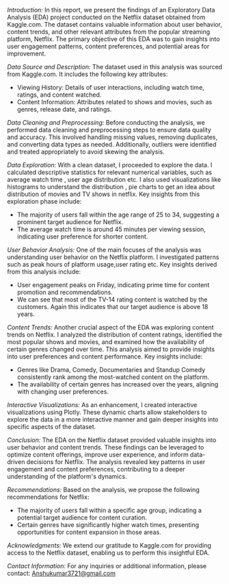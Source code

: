 
*Introduction:*
In this report, we present the findings of an Exploratory Data Analysis (EDA) project conducted on the Netflix dataset obtained from Kaggle.com. The dataset contains valuable information about user behavior, content trends, and other relevant attributes from the popular streaming platform, Netflix. The primary objective of this EDA was to gain insights into user engagement patterns, content preferences, and potential areas for improvement.

*Data Source and Description:*
The dataset used in this analysis was sourced from Kaggle.com. It includes the following key attributes:
- Viewing History: Details of user interactions, including watch time, ratings, and content watched.
- Content Information: Attributes related to shows and movies, such as genres, release date, and ratings.

*Data Cleaning and Preprocessing:*
Before conducting the analysis, we performed data cleaning and preprocessing steps to ensure data quality and accuracy. This involved handling missing values, removing duplicates, and converting data types as needed. Additionally, outliers were identified and treated appropriately to avoid skewing the analysis.

*Data Exploration:*
With a clean dataset, I proceeded to explore the data. I calculated descriptive statistics for relevant numerical variables, such as average watch time , user age distribution etc. I also used visualizations like histograms to understand the distribution , pie charts to get an idea about distribution of movies and TV shows in netflix. Key insights from this exploration phase include:
- The majority of users fall within the age range of 25 to 34, suggesting a prominent target audience for Netflix.
- The average watch time is around 45 minutes per viewing session, indicating user preference for shorter content.

*User Behavior Analysis:*
One of the main focuses of the analysis was understanding user behavior on the Netflix platform. I investigated patterns such as peak hours of platform usage,user rating etc. Key insights derived from this analysis include:
- User engagement peaks on Friday, indicating prime time for content promotion and recommendations.
- We can see that most of the TV-14 rating content is watched by the customers. Again this indicates that our target audience is above 18 years.

*Content Trends:*
Another crucial aspect of the EDA was exploring content trends on Netflix. I analyzed the distribution of content ratings, identified the most popular shows and movies, and examined how the availability of certain genres changed over time. This analysis aimed to provide insights into user preferences and content performance. Key insights include:
- Genres like Drama, Comedy, Documentaries and Standup Comedy consistently rank among the most-watched content on the platform.
- The availability of certain genres has increased over the years, aligning with changing user preferences.

*Interactive Visualizations:*
As an enhancement, I created interactive visualizations using Plotly. These dynamic charts allow stakeholders to explore the data in a more interactive manner and gain deeper insights into specific aspects of the dataset.

*Conclusion:*
The EDA on the Netflix dataset provided valuable insights into user behavior and content trends. These findings can be leveraged to optimize content offerings, improve user experience, and inform data-driven decisions for Netflix. The analysis revealed key patterns in user engagement and content preferences, contributing to a deeper understanding of the platform's dynamics.

*Recommendations:*
Based on the analysis, we propose the following recommendations for Netflix:
- The majority of users fall within a specific age group, indicating a potential target audience for content curation.
- Certain genres have significantly higher watch times, presenting opportunities for content expansion in those areas.

*Acknowledgments:*
We extend our gratitude to Kaggle.com for providing access to the Netflix dataset, enabling us to perform this insightful EDA.

*Contact Information:*
For any inquiries or additional information, please contact:
Anshukumar3721@gmail.com

